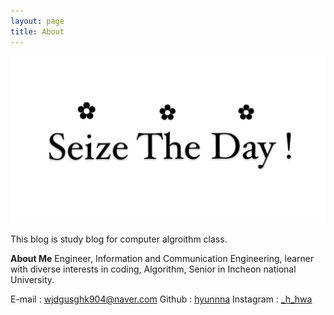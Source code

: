 ```yaml
---
layout: page
title: About
---
```


![seize](/seize.jpg/)

This blog is study blog for computer algroithm class.

**About Me**
Engineer, Information and Communication Engineering, learner with diverse interests in coding, Algorithm, Senior in Incheon national University.

E-mail : wjdgusghk904@naver.com
Github : [hyunnna](https://github.com/hyunnna)
Instagram : [_h_hwa](https://www.instagram.com/_h_hwa)



